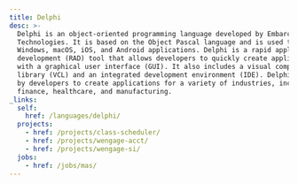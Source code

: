 ```yaml
---
title: Delphi
desc: >-
  Delphi is an object-oriented programming language developed by Embarcadero
  Technologies. It is based on the Object Pascal language and is used to create
  Windows, macOS, iOS, and Android applications. Delphi is a rapid application
  development (RAD) tool that allows developers to quickly create applications
  with a graphical user interface (GUI). It also includes a visual component
  library (VCL) and an integrated development environment (IDE). Delphi is used
  by developers to create applications for a variety of industries, including
  finance, healthcare, and manufacturing.
_links:
  self:
    href: /languages/delphi/
  projects:
    - href: /projects/class-scheduler/
    - href: /projects/wengage-acct/
    - href: /projects/wengage-si/
  jobs:
    - href: /jobs/mas/
---
```


